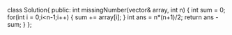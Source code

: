 class Solution{
  public:
    int missingNumber(vector<int>& array, int n) {
        int sum = 0;
        for(int i = 0;i<n-1;i++) {
            sum += array[i];
        }
        int ans = n*(n+1)/2;
        return ans - sum;
    }
};
